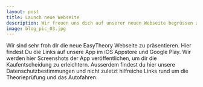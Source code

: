 ```yaml
---
layout: post
title: Launch neue Webseite
description: Wir freuen uns dich auf unserer neuen Webseite begrüssen zu dürfen.
image: blog_pic_03.jpg
---
```


Wir sind sehr froh dir die neue EasyTheory Webseite zu präsentieren. Hier findest Du die Links auf unsere App im iOS Appstore und Google Play. Wir werden hier Screenshots der App veröffentlichen, um dir die Kaufentscheidung zu erleichtern. Ausserdem findest du hier unsere Datenschutzbestimmungen und nicht zuletzt hilfreiche Links rund um die Theorieprüfung und das Autofahren.